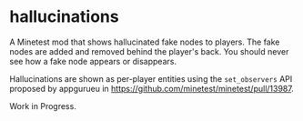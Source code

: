 # hallucinations

A Minetest mod that shows hallucinated fake nodes to players. The fake nodes are added and removed behind the player's back. You should never see how a fake node appears or disappears.

Hallucinations are shown as per-player entities using the `set_observers` API proposed by appgurueu in https://github.com/minetest/minetest/pull/13987.

Work in Progress.
